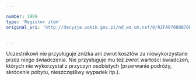 ```yaml
---

number: 1969
type: 'Register item'
original_uri: 'http://decyzje.uokik.gov.pl/nd_wz_um.nsf/0/92FA97080B70EE0DC1257754003EE9F9?OpenDocument'


---
```


Uczestnikowi nie przysługuje zniżka ani zwrot kosztów za niewykorzystane przez niego świadczenia. Nie przysługuje mu też zwrot wartości świadczeń, których nie wykorzystał z przyczyn osobistych (przerwanie podróży, skrócenie pobytu, nieszczęśliwy wypadek itp.).
